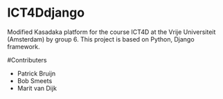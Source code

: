 # ICT4Ddjango
Modified Kasadaka platform for the course ICT4D at the Vrije Universiteit (Amsterdam) by group 6. This project is based on Python, Django framework. 

#Contributers
- Patrick Bruijn
- Bob Smeets
- Marit van Dijk
